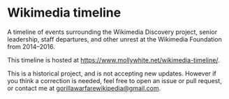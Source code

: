 # Wikimedia timeline
A timeline of events surrounding the Wikimedia Discovery project, senior leadership, staff departures, and other unrest at the Wikimedia Foundation from 2014–2016.

This timeline is hosted at https://www.mollywhite.net/wikimedia-timeline/.

This is a historical project, and is not accepting new updates. However if you think a correction is needed, feel free to open an issue or pull request, or contact me at gorillawarfarewikipedia@gmail.com.

